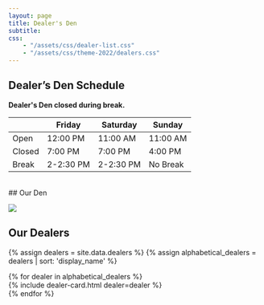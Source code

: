 ```yaml
---
layout: page
title: Dealer's Den
subtitle:
css:
    - "/assets/css/dealer-list.css"
    - "/assets/css/theme-2022/dealers.css"
---
```


## Dealer’s Den Schedule

**Dealer's Den closed during break.**

| &nbsp; | Friday | Saturday | Sunday |
| --- | --- | --- | --- |
| Open | 12:00 PM | 11:00 AM | 11:00 AM |
| Closed | 7:00 PM | 7:00 PM | 4:00 PM |
| Break | 2-2:30 PM | 2-2:30 PM | No Break

<br>
## Our Den

![](/assets/img/2022/f2-tables-official-sans-electric.png)

## Our Dealers

{% assign dealers = site.data.dealers %} {% assign alphabetical_dealers = dealers | sort: 'display_name' %}

<div class="dealer-list-container">{% for dealer in alphabetical_dealers %}<div class="dealer-card-container">{% include dealer-card.html dealer=dealer %}</div> {% endfor %}</div>
